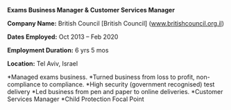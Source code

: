 **Exams Business Manager & Customer Services Manager**

**Company Name:** British Council [British Council] (www.britishcouncil.org.il)

**Dates Employed:** Oct 2013 – Feb 2020

**Employment Duration:** 6 yrs 5 mos

**Location:** Tel Aviv, Israel

*Managed exams business.
*Turned business from loss to profit, non-compliance to compliance.
*High security (government recognised) test delivery
*Led business from pen and paper to online deliveries.
*Customer Services Manager
*Child Protection Focal Point
